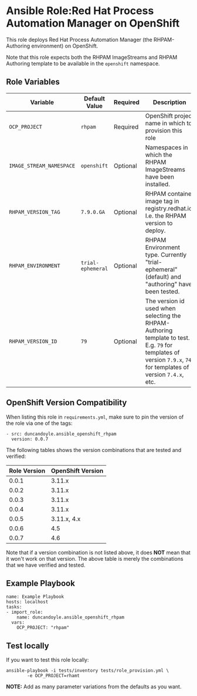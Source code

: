 Ansible Role:Red Hat Process Automation Manager on OpenShift
=========

This role deploys Red Hat Process Automation Manager (the RHPAM-Authoring environment) on OpenShift.

Note that this role expects both the RHPAM ImageStreams and RHPAM Authoring template to be available in the `openshift` namespace.

Role Variables
------------

| Variable                    | Default Value      | Required |  Description   |
|-----------------------------|--------------------|----------|----------------|
|`OCP_PROJECT`                | `rhpam`            | Required | OpenShift project name in which to provision this role |
|`IMAGE_STREAM_NAMESPACE`     | `openshift`        | Optional | Namespaces in which the RHPAM ImageStreams have been installed. |
|`RHPAM_VERSION_TAG`          | `7.9.0.GA`         | Optional | RHPAM container image tag in registry.redhat.io. I.e. the RHPAM version to deploy. |
|`RHPAM_ENVIRONMENT`          | `trial-ephemeral`            | Optional | RHPAM Environment type. Currently "trial-ephemeral" (default) and "authoring" have been tested. |
|`RHPAM_VERSION_ID`           | `79`      | Optional | The version id used when selecting the RHPAM-Authoring template to test. E.g. `79` for templates of version `7.9.x`, `74` for templates of version `7.4.x`, etc. |

OpenShift Version Compatibility
------------

When listing this role in `requirements.yml`, make sure to pin the version of the role via one of the tags:

```
- src: duncandoyle.ansible_openshift_rhpam
  version: 0.0.7
```  

The following tables shows the version combinations that are tested and verified:

| Role Version      | OpenShift Version |
|-------------------|-------------------|
| 0.0.1   | 3.11.x  |
| 0.0.2   | 3.11.x  |
| 0.0.3   | 3.11.x  |
| 0.0.4   | 3.11.x  |
| 0.0.5   | 3.11.x, 4.x |
| 0.0.6   | 4.5 |
| 0.0.7   | 4.6 |



Note that if a version combination is not listed above, it does **NOT** mean that it won't work on that
version. The above table is merely the combinations that we have verified and tested.


Example Playbook
------------

```
name: Example Playbook
hosts: localhost
tasks:
- import_role:
    name: duncandoyle.ansible_openshift_rhpam
  vars:
    OCP_PROJECT: "rhpam"
```

Test locally
------------
If you want to test this role locally:

```
ansible-playbook -i tests/inventory tests/role_provision.yml \
        -e OCP_PROJECT=rhamt
```

__NOTE:__ Add as many parameter variations from the defaults as you want.
